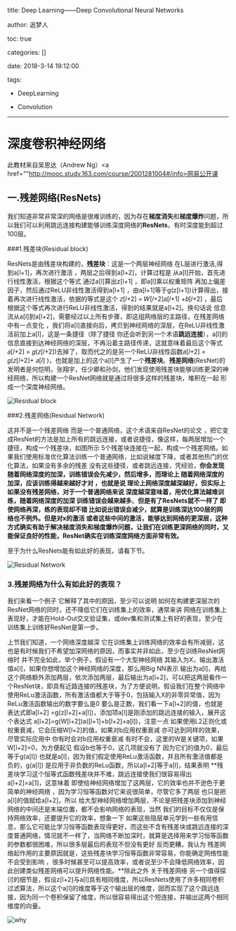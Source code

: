 title: Deep Learning——Deep Convolutional Neural Networks

author: 追梦人

toc: true

categories: []

date: 2018-3-14 19:12:00

tags:

 - DeepLearning

 - Convolution
---

# 深度卷积神经网络

此教材来自吴恩达（Andrew Ng）<a href=""http://mooc.study.163.com/course/2001281004#/info>网易公开课</a>
<!--more-->

## 一.残差网络(ResNets)

我们知道非常非常深的网络是很难训练的，因为存在**梯度消失**和**梯度爆炸**问题，所以我们可以利用跳远连接构建能够训练深度网络的**ResNets**，有时深度能到超过100层。

###1.残差块(Residual block)

ResNets是由残差块构建的，**残差块**：这是一个两层神经网络 在L层进行激活,得到a[l+1]，再次进行激活 ，两层之后得到a[l+2]，计算过程是 从a[l]开始，首先进行线性激活，根据这个等式 通过a[l]算出z[l+1] ，即a[l]乘以权重矩阵 再加上偏差因子，然后通过ReLU非线性激活得到a[l+1] ，由a[l+1]等于g(z[l+1])计算得出，接着再次进行线性激活，依据的等式是这个 𝑧[𝑙+2] = 𝑊[𝑙+2]𝑎[𝑙+1] +𝑏[𝑙+2] ，最后根据这个等式再次进行ReLU非线性激活，得到的结果就是a[l+2]。换句话说 信息流从a[l]到a[l+2]，需要经过以上所有步骤，即这组网络层的主路径，在残差网络中有一点变化 ，我们将a[l]直接向后，拷贝到神经网络的深层，在ReLU非线性激活前加上a[l]，这是一条捷径（除了捷径 你还会听到另一个术语**跳远连接**），a[l]的信息直接到达神经网络的深层，不再沿着主路径传递，这就意味着最后这个等式𝑎[𝑙+2] = 𝑔(𝑧[𝑙+2])去掉了，取而代之的是另一个ReLU非线性函数𝑎[𝑙+2] = 𝑔(𝑧[𝑙+2]+ 𝑎[𝑙] )，也就是加上的这个a[l]产生了一个**残差块**。**残差网络**(ResNet)的发明者是何恺明，张翔宇，任少卿和孙剑，他们发现使用残差块能够训练更深的神经网络，所以构建一个ResNet网络就是通过将很多这样的残差块，堆积在一起 形成一个深度神经网络。

![Residual block](http://imgss.lovebingzi.com/Deep-Convolution-Neural-Networks/Residual%20block.png)

###2.残差网络(Residual Network)

这并不是一个残差网络 而是一个普通网络，这个术语来自ResNet的论文 ，把它变成ResNet的方法是加上所有的跳远连接，或者说捷径，像这样，每两层增加一个捷径，构成一个残差块，如图所示 5个残差块连接在一起，构成一个残差网络。如果我们使用标准优化算法训练一个普通网络，比如说梯度下降，或者其他热门的优化算法，如果没有多余的残差 没有这些捷径，或者跳远连接，凭经验，**你会发现随着网络深度的加深，训练错误会先减少，然后增多，而理论上 随着网络深度的加深，应该训练得越来越好才对 ，也就是说 理论上网络深度越深越好，但实际上 如果没有残差网络，对于一个普通网络来说 深度越深意味着，用优化算法越难训练，随着网络深度的加深 训练错误会越来越多**。**但是有了ResNets就不一样了 即使网络再深，练的表现却不错 比如说出错误会减少，就算是训练深达100层的网络也不例外。但是对x的激活 或者这些中间的激活，能够达到网络的更深层，这种方式确实有助于解决梯度消失和梯度爆炸问题，让我们在训练更深网络的同时，又能保证良好的性能，ResNet确实在训练深度网络方面非常有效。**

至于为什么ResNets能有如此好的表现，请看下节。

![Residual Network](http://imgss.lovebingzi.com/Deep-Convolution-Neural-Networks/Residual%20Network.png)

### 3.残差网络为什么有如此好的表现？

我们来看一个例子 它解释了其中的原因，至少可以说明 如何在构建更深层次的ResNet网络的同时，还不降低它们在训练集上的效率，通常来讲 网络在训练集上表现好，才能在Hold-Out交叉验证集，或dev集和测试集上有好的表现，至少在训练集上训练好ResNet是第一步。

上节我们知道，一个网络深度越深 它在训练集上训练网络的效率会有所减弱，这也是有时候我们不希望加深网络的原因，而事实并非如此，至少在训练ResNet网络时 并不完全如此，举个例子，假设有一个大型神经网络 其输入为X，输出激活值a[l]，如果你想增加这个神经网络的深度，那么用Big NN表示 输出为a[l]，再给这个网络额外添加两层，依次添加两层，最后输出为a[l+2]，可以把这两层看作一个ResNet块，即具有近路连接的残差块，为了方便说明，假设我们在整个网络中使用ReLu激活函数，所有激活值都大于等于0，包括输入X的非零异常值，因为ReLu激活函数输出的数字要么是0 要么是正数，我们看一下a[l+2]的值，也就是表达式即a[l+2] =g(z[l+2]+a[l])，添加项a[l]是刚添加的跳远连接的输入，展开这个表达式 a[l+2]=g(W[l+2])a([l+1]+b[l+2]+a[l])，注意一点 如果使用L2正则化或权重衰减，它会压缩W[l+2]的值，如果对b应用权重衰减 亦可达到同样的效果，尽管实际应用中 你有时会对b应用权重衰减 有时不会，这里的W是关键项，如果W[l+2]=0，为方便起见 假设b也等于0，这几项就没有了 因为它们的值为0，最后等于g(a[l]) 也就是a[l]，因为我们假定使用ReLu激活函数，并且所有激活值都是负的，g(a[l]) 是应用于非负数的ReLu函数，所以a[l+2]等于a[l]，结果表明 **残差块学习这个恒等式函数残差块并不难，跳远连接使我们很容易得出a[l+2]=a[1]，这意味着 即使给神经网络增加了这两层，它的效率也并不逊色于更简单的神经网络 ，因为学习恒等函数对它来说很简单，尽管它多了两层 也只是把a[l]的值赋给a[l+2]，所以 给大型神经网络增加两层，不论是把残差块添加到神经网络的中间还是末端位置，都不会影响网络的表现，当然 我们的目标不仅仅是保持网络效率，还要提升它的效率，想象一下 如果这些隐层单元学到一些有用信息，那么它可能比学习恒等函数表现得更好，而这些不含有残差块或跳远连接的深度普通网络，情况就不一样了，当网络不断加深时，就算是选择用来学习恒等函数的参数都很困难，所以很多层最后的表现不但没有更好 反而更糟，我认为 残差网络起作用的主要原因就是，这些残差块学习恒等函数非常容易，你能确定网络性能不会受到影响 ，很多时候甚至可以提高效率，或者说至少不会降低网络效率，因此创建类似残差网络可以提升网络性能。**除此之外 关于残差网络 另一个值得探讨的细节是，假设z[l+2]与a[l]具有相同维度，所以ResNets使用了许多相同卷积过滤算法，所以这个a[l]的维度等于这个输出层的维度，因而实现了这个跳远连接，因为同一个卷积保留了维度，所以很容易得出这个短连接，并输出这两个相同维度的向量。

![why](http://imgss.lovebingzi.com/Deep-Convolution-Neural-Networks/why.png)